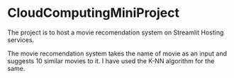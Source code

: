# CloudComputingMiniProject

The project is to host a movie recomendation system on Streamlit Hosting services.

The movie recomendation system takes the name of movie as an input and suggests 10 similar movies to it.
I have used the K-NN algorithm for the same.
